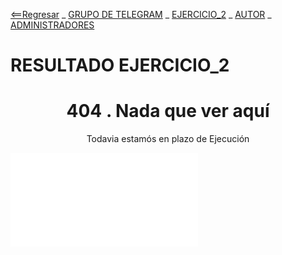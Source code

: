 [<==Regresar](../README.md) _ [GRUPO DE TELEGRAM](https://t.me/shell_cli_bash_scripting) _ [EJERCICIO_2](2_EJERCICIO.md) _ [AUTOR](../about.md) _ [ADMINISTRADORES](../administradores.md)

#   RESULTADO EJERCICIO_2

<html><CENTER><H1>
	404 . Nada que ver aquí
	<Br>
	</H1>
	Todavia estamós en plazo de Ejecución</CENTER></html>

[![NADA QUE VER, ESTOS NO SON LOS RESULTADOS QUE BUSCAIS](./README.md "NADA QUE VER, ESTOS NO SON LOS RESULTADOS QUE BUSCAIS")](nover.jpg "NADA QUE VER, ESTOS NO SON LOS RESULTADOS QUE BUSCAIS")